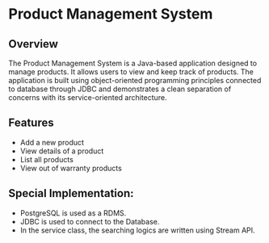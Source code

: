 # Product Management System

## Overview

The Product Management System is a Java-based application designed to manage products. It allows users to view and keep track of products. The application is built using object-oriented programming principles connected to database through JDBC and demonstrates a clean separation of concerns with its service-oriented architecture.

## Features

- Add a new product
- View details of a product
- List all products
- View out of warranty products

## Special Implementation:

- PostgreSQL is used as a RDMS.
- JDBC is used to connect to the Database.
- In the service class, the searching logics are written using Stream API. 
